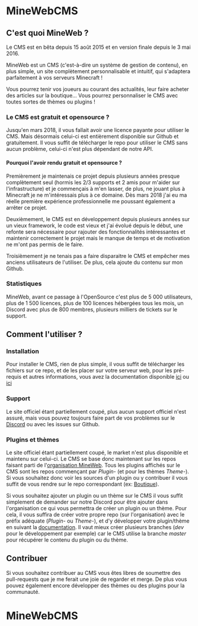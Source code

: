 # MineWebCMS


## C'est quoi MineWeb ?

Le CMS est en bêta depuis 15 août 2015 et en version finale depuis le 3 mai 2016.

MineWeb est un CMS (c'est-à-dire un système de gestion de contenu), en plus simple, un site complètement personnalisable et intuitif, qui s'adaptera parfaitement à vos serveurs Minecraft !

Vous pourrez tenir vos joueurs au courant des actualités, leur faire acheter des articles sur la boutique... Vous pourrez personnaliser le CMS avec toutes sortes de thèmes ou plugins ! 

### Le CMS est gratuit et opensource ?

Jusqu'en mars 2018, il vous fallait avoir une licence payante pour utiliser le CMS. Mais désormais celui-ci est entièrement disponible sur Github et gratuitement. Il vous suffit de télécharger le repo pour utiliser le CMS sans aucun problème, celui-ci n'est plus dépendant de notre API. 

#### Pourquoi l'avoir rendu gratuit et opensource ?

Premièrement je maintenais ce projet depuis plusieurs années presque complètement seul (hormis les 2/3 supports et 2 amis pour m'aider sur l'infrastructure) et je commençais à m'en lasser, de plus, ne jouant plus à Minecraft je ne m'intéressais plus à ce domaine. Dès mars 2018 j'ai eu ma réelle première expérience professionnelle me poussant également a arrêter ce projet. 

Deuxièmement, le CMS est en développement depuis plusieurs années sur un vieux framework, le code est vieux et j'ai évolué depuis le début, une refonte sera nécessaire pour rajouter des fonctionnalités intéressantes et maintenir correctement le projet mais le manque de temps et de motivation ne m'ont pas permis de le faire.

Troisièmement je ne tenais pas a faire disparaitre le CMS et empêcher mes anciens utilisateurs de l'utiliser. De plus, cela ajoute du contenu sur mon Github. 

### Statistiques

MineWeb, avant ce passage à l'OpenSource c'est plus de 5 000 utilisateurs, plus de 1 500 licences, plus de 100 licences hébergées tous les mois, un Discord avec plus de 800 membres, plusieurs milliers de tickets sur le support.

## Comment l'utiliser ?

### Installation

Pour installer le CMS, rien de plus simple, il vous suffit de télécharger les fichiers sur ce repo, et de les placer sur votre serveur web, pour les pré-requis et autres informations, vous avez la documentation disponible [ici](https://docs.mineweb.org) ou [ici](https://github.com/MineWeb/docs.mineweb.org)

### Support

Le site officiel étant partiellement coupé, plus aucun support officiel n'est assuré, mais vous pouvez toujours faire part de vos problèmes sur le [Discord](https://discordapp.com/invite/3QYdt8r) ou avec les issues sur Github. 

### Plugins et thèmes

Le site officiel étant partiellement coupé, le market n'est plus disponible et maintenu sur celui-ci. Le CMS se base donc maintenant sur les repos faisant parti de l'[organisation MineWeb](https://github.com/MineWeb). Tous les plugins affichés sur le CMS sont les repos commençant par _Plugin-_ (et pour les thèmes _Theme-_). 
Si vous souhaitez donc voir les sources d'un plugin ou y contribuer il vous suffit de vous rendre sur le repo correspondant (ex: [Boutique](https://github.com/MineWeb/Plugin-Shop)). 

Si vous souhaitez ajouter un plugin ou un thème sur le CMS il vous suffit simplement de demander sur notre Discord pour être ajouter dans l'organisation ce qui vous permettra de créer un plugin ou un thème. 
Pour cela, il vous suffira de créer votre propre repo (sur l'organisation) avec le préfix adéquate (_Plugin-_ ou _Theme-_), et d'y développer votre plugin/thème en suivant la [documentation](https://docs.mineweb.org). 
Il vaut mieux créer plusieurs branches (_dev_ pour le développement par exemple) car le CMS utilise la branche _master_ pour récupérer le contenu du plugin ou du thème. 

## Contribuer

Si vous souhaitez contribuer au CMS vous êtes libres de soumettre des pull-requests que je me ferait une joie de regarder et merge.
De plus vous pouvez également encore développer des thèmes ou des plugins pour la communauté. 
# MineWebCMS
